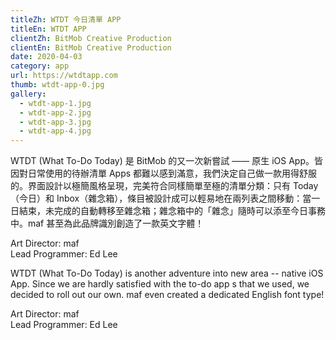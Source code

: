 ```yaml
---
titleZh: WTDT 今日清單 APP
titleEn: WTDT APP
clientZh: BitMob Creative Production
clientEn: BitMob Creative Production
date: 2020-04-03
category: app
url: https://wtdtapp.com
thumb: wtdt-app-0.jpg
gallery:
  - wtdt-app-1.jpg
  - wtdt-app-2.jpg
  - wtdt-app-3.jpg
  - wtdt-app-4.jpg
---
```


WTDT (What To-Do Today) 是 BitMob 的又一次新嘗試 —— 原生 iOS App。皆因對日常使用的待辦清單 Apps 都難以感到滿意，我們決定自己做一款用得舒服的。界面設計以極簡風格呈現，完美符合同樣簡單至極的清單分類：只有 Today（今日）和 Inbox（雜念箱），條目被設計成可以輕易地在兩列表之間移動：當一日結束，未完成的自動轉移至雜念箱；雜念箱中的「雜念」隨時可以添至今日事務中。maf 甚至為此品牌識別創造了一款英文字體！

Art Director: maf<br/>Lead Programmer: Ed Lee

<!-- lang -->

WTDT (What To-Do Today) is another adventure into new area -- native iOS App. Since we are hardly satisfied with the to-do app s that we used, we decided to roll out our own. maf even created a dedicated English font type!

Art Director: maf<br/>Lead Programmer: Ed Lee
